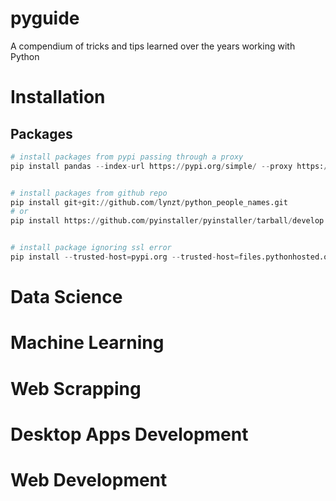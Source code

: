 # pyguide
A compendium of tricks and tips learned over the years working with Python

# Installation
## Packages
```python
# install packages from pypi passing through a proxy
pip install pandas --index-url https://pypi.org/simple/ --proxy https://yourproxy.com:8080


# install packages from github repo
pip install git+git://github.com/lynzt/python_people_names.git
# or
pip install https://github.com/pyinstaller/pyinstaller/tarball/develop


# install package ignoring ssl error
pip install --trusted-host=pypi.org --trusted-host=files.pythonhosted.org jinja2
```
# Data Science

# Machine Learning

# Web Scrapping


# Desktop Apps Development

# Web Development

